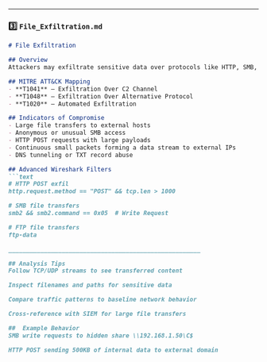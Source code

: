 ---

### 3️⃣ `File_Exfiltration.md`

```markdown
# File Exfiltration

## Overview
Attackers may exfiltrate sensitive data over protocols like HTTP, SMB, FTP, or DNS. Detecting unusual transfers is critical for preventing data breaches.

## MITRE ATT&CK Mapping
- **T1041** – Exfiltration Over C2 Channel  
- **T1048** – Exfiltration Over Alternative Protocol  
- **T1020** – Automated Exfiltration  

## Indicators of Compromise
- Large file transfers to external hosts  
- Anonymous or unusual SMB access  
- HTTP POST requests with large payloads  
- Continuous small packets forming a data stream to external IPs  
- DNS tunneling or TXT record abuse  

## Advanced Wireshark Filters
```text
# HTTP POST exfil
http.request.method == "POST" && tcp.len > 1000

# SMB file transfers
smb2 && smb2.command == 0x05  # Write Request

# FTP file transfers
ftp-data

______________________________________________________

## Analysis Tips
Follow TCP/UDP streams to see transferred content

Inspect filenames and paths for sensitive data

Compare traffic patterns to baseline network behavior

Cross-reference with SIEM for large file transfers

##  Example Behavior
SMB write requests to hidden share \\192.168.1.50\C$

HTTP POST sending 500KB of internal data to external domain

